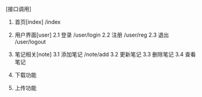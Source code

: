 [接口调用]
1. 首页[index]
    /index
    
    
2. 用户界面[user]
    2.1 登录
        /user/login
    2.2 注册
        /user/reg
    2.3 退出
        /user/logout
    
    
3. 笔记相关[note]
    3.1 添加笔记
        /note/add
    3.2 更新笔记
    3.3 删除笔记
    3.4 查看笔记
    
    
4. 下载功能


5. 上传功能